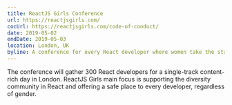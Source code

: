 ```yaml
---
title: ReactJS Girls Conference
url: https://reactjsgirls.com/
cocUrl: https://reactjsgirls.com/code-of-conduct/
date: 2019-05-02
endDate: 2019-05-03
location: London, UK
byline: A conference for every React developer where women take the stage.
---
```


The conference will gather 300 React developers for a single-track content-rich day in London. ReactJS Girls main focus is supporting the diversity community in React and offering a safe place to every developer, regardless of gender.
